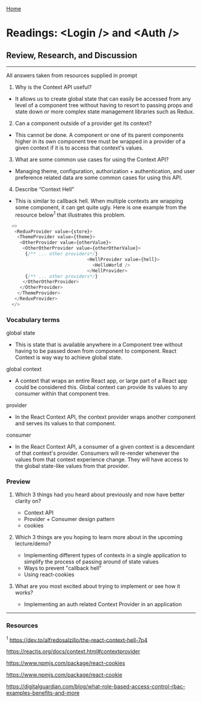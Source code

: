 [Home](README.md)
 
# Readings: \<Login /\> and \<Auth /\>
 
## Review, Research, and Discussion
 
---------------
All answers taken from resources supplied in prompt

1) Why is the Context API useful?

  * It allows us to create global state that can easily be accessed from any level of a component tree without having to resort to passing props and state down or more complex state management libraries such as Redux.

2) Can a component outside of a provider get its context?

  * This cannot be done. A component or one of its parent components higher in its own component tree must be wrapped in a provider of a given context if it is to access that context's values. 

3) What are some common use cases for using the Context API?

  * Managing theme, configuration, authorization + authentication, and user preference related data are some common cases for using this API. 

4) Describe “Context Hell”

  * This is similar to callback hell. When multiple contexts are wrapping some component, it can get quite ugly. Here is one example from the resource below<sup>1</sup> that illustrates this problem.

  ```javascript
    <>
     <ReduxProvider value={store}>
      <ThemeProvider value={theme}>
       <OtherProvider value={otherValue}>
        <OtherOtherProvider value={otherOtherValue}>
         {/** ... other providers*/}
                                <HellProvider value={hell}>
                                  <HelloWorld />
                                </HellProvider>
         {/** ... other providers*/}
        </OtherOtherProvider>
       </OtherProvider>
      </ThemeProvider>
     </ReduxProvider>
    </>
  ```

### Vocabulary terms

global state

  * This is state that is available anywhere in a Component tree without having to be passed down from component to component. React Context is way way to achieve global state.

global context

  * A context that wraps an entire React app, or large part of a React app could be considered this. Global context can provide its values to any consumer within that component tree. 

provider

  * In the React Context API, the context provider wraps another component and serves its values to that component.

consumer

  * In the React Context API, a consumer of a given context is a descendant of that context's provider. Consumers will re-render whenever the values from that context experience change. They will have access to the global state-like values from that provider.

### Preview

1) Which 3 things had you heard about previously and now have better clarity on?

    * Context API
    * Provider + Consumer design pattern
    * cookies

2) Which 3 things are you hoping to learn more about in the upcoming lecture/demo?

    * Implementing different types of contexts in a single application to simplify the process of passing around of state values
    * Ways to prevent "callback hell"
    * Using react-cookies
 
3) What are you most excited about trying to implement or see how it works?
 
    * Implementing an auth related Context Provider in an application

--------------

### Resources

<sup>1</sup> https://dev.to/alfredosalzillo/the-react-context-hell-7p4

https://reactjs.org/docs/context.html#contextprovider

https://www.npmjs.com/package/react-cookies

https://www.npmjs.com/package/react-cookie

https://digitalguardian.com/blog/what-role-based-access-control-rbac-examples-benefits-and-more